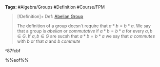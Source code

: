 ---
---

**Tags:** #Algebra/Groups #Definition #Course/FPM 

 > 
 > \[!Definition\]+ Def: [Abelian Group](Abelian%20Group.md)
 > 
 > The definition of a group doesn't require that $a\ast b = b\ast a$.
 > We say that a group is *abelian* or *commutative* if $a\ast b = b\ast a$ for every $a,b\in G$. If $a,b\in G$ are sucsh that $a\ast b = b\ast a$ we say that $a$ *commutes* with $b$ or that $a$ and $b$ *commute*

^87fcbf

%%eof%%